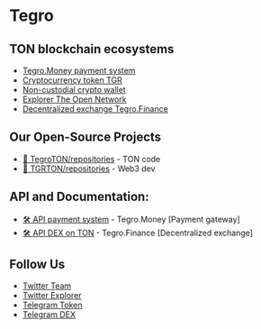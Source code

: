 Tegro
===========================

## TON blockchain ecosystems
- [Tegro.Money payment system](https://tegro.money)
- [Cryptocurrency token TGR](https://tegro.io)
- [Non-custodial crypto wallet](https://tonhold.com)
- [Explorer The Open Network](https://youton.org)
- [Decentralized exchange Tegro.Finance](https://tegro.finance)

## Our Open-Source Projects
- [🧨 TegroTON/repositories](https://github.com/orgs/TegroTON/repositories) - TON code
- [🧨 TGRTON/repositories](https://github.com/orgs/TGRTON/repositories) - Web3 dev

## API and Documentation:
- [🛠 API payment system](https://tegro.money/docs/en/) - Tegro.Money [Payment gateway]
- [🛠 API DEX on TON](https://api.tegro.finance/) - Tegro.Finance [Decentralized exchange]

## Follow Us
- [Twitter Team](https://twitter.com/TGRtoken)
- [Twitter Explorer](https://twitter.com/TonExplorers)
- [Telegram Token](https://t.me/TgrTON)
- [Telegram DEX](https://t.me/TegroFinance)
